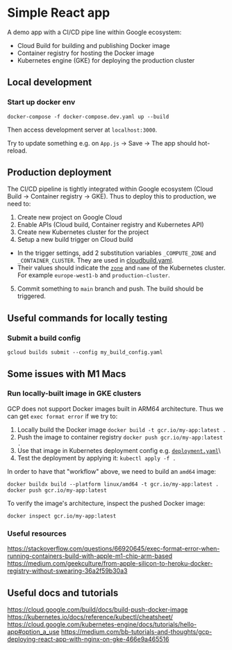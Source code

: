 # Simple React app
A demo app with a CI/CD pipe line within Google ecosystem:
* Cloud Build for building and publishing Docker image
* Container registry for hosting the Docker image
* Kubernetes engine (GKE) for deploying the production cluster

## Local development
### Start up docker env
```shell
docker-compose -f docker-compose.dev.yaml up --build
```
Then access development server at `localhost:3000`.

Try to update something e.g. on `App.js` -> Save -> The app should hot-reload.

## Production deployment
The CI/CD pipeline is tightly integrated within Google ecosystem (Cloud Build -> Container registry -> GKE). Thus to deploy this to production, we need to:
1. Create new project on Google Cloud
2. Enable APIs (Cloud build, Container registry and Kubernetes API)
3. Create new Kubernetes cluster for the project
4. Setup a new build trigger on Cloud build
  * In the trigger settings, add 2 substitution variables `_COMPUTE_ZONE` and `_CONTAINER_CLUSTER`. They are used in [cloudbuild.yaml](./cloudbuild.yaml).
  * Their values should indicate the [`zone`](https://cloud.google.com/compute/docs/regions-zones) and `name` of the Kubernetes cluster. For example `europe-west1-b` and `production-cluster`.
5. Commit something to `main` branch and push. The build should be triggered. 

## Useful commands for locally testing
### Submit a build config
```shell
gcloud builds submit --config my_build_config.yaml
```

## Some issues with M1 Macs
### Run locally-built image in GKE clusters
GCP does not support Docker images built in ARM64 architecture. Thus we can get `exec format error` if we try to:
1. Locally build the Docker image `docker build -t gcr.io/my-app:latest .`
2. Push the image to container registry `docker push gcr.io/my-app:latest .`
3. Use that image in Kubernetes deployment config e.g. [`deployment.yaml`](./k8s/deployment.yaml)\
4. Test the deployment by applying it: `kubectl apply -f .`

In order to have that "workflow" above, we need to build an `amd64` image:
```shell
docker buildx build --platform linux/amd64 -t gcr.io/my-app:latest .
docker push gcr.io/my-app:latest
```

To verify the image's architecture, inspect the pushed Docker image:
```shell
docker inspect gcr.io/my-app:latest
```

### Useful resources
https://stackoverflow.com/questions/66920645/exec-format-error-when-running-containers-build-with-apple-m1-chip-arm-based
https://medium.com/geekculture/from-apple-silicon-to-heroku-docker-registry-without-swearing-36a2f59b30a3

## Useful docs and tutorials
https://cloud.google.com/build/docs/build-push-docker-image
https://kubernetes.io/docs/reference/kubectl/cheatsheet/
https://cloud.google.com/kubernetes-engine/docs/tutorials/hello-app#option_a_use
https://medium.com/bb-tutorials-and-thoughts/gcp-deploying-react-app-with-nginx-on-gke-466e9a465516

